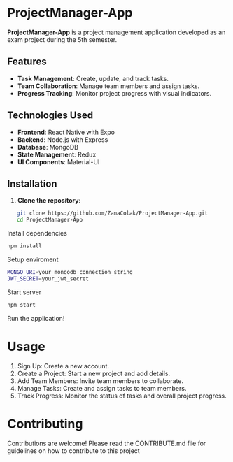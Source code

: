 # ProjectManager-App

**ProjectManager-App** is a project management application developed as an exam project during the 5th semester.

## Features

- **Task Management**: Create, update, and track tasks.
- **Team Collaboration**: Manage team members and assign tasks.
- **Progress Tracking**: Monitor project progress with visual indicators.

## Technologies Used

- **Frontend**: React Native with Expo
- **Backend**: Node.js with Express
- **Database**: MongoDB
- **State Management**: Redux
- **UI Components**: Material-UI

## Installation

1. **Clone the repository**:

```bash
   git clone https://github.com/ZanaColak/ProjectManager-App.git
   cd ProjectManager-App
```

Install dependencies
 ```bash
npm install
```

Setup enviroment
 ```bash
MONGO_URI=your_mongodb_connection_string
JWT_SECRET=your_jwt_secret
```

Start server
 ```bash
npm start
```

Run the application!

# Usage
1. Sign Up: Create a new account.
2. Create a Project: Start a new project and add details.
3. Add Team Members: Invite team members to collaborate.
4. Manage Tasks: Create and assign tasks to team members.
5. Track Progress: Monitor the status of tasks and overall project progress.

# Contributing
Contributions are welcome! Please read the CONTRIBUTE.md file for guidelines on how to contribute to this project
